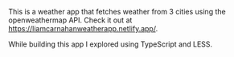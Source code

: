 This is a weather app that fetches weather from 3 cities using the openweathermap API. Check it out at https://liamcarnahanweatherapp.netlify.app/.

While building this app I explored using TypeScript and LESS.
